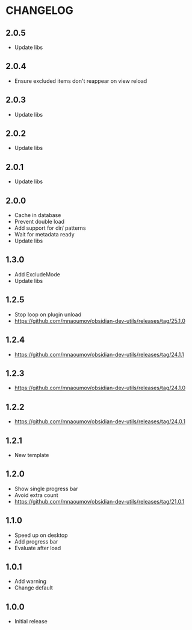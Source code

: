 # CHANGELOG

## 2.0.5

- Update libs

## 2.0.4

- Ensure excluded items don't reappear on view reload

## 2.0.3

- Update libs

## 2.0.2

- Update libs

## 2.0.1

- Update libs

## 2.0.0

- Cache in database
- Prevent double load
- Add support for dir/ patterns
- Wait for metadata ready
- Update libs

## 1.3.0

- Add ExcludeMode
- Update libs

## 1.2.5

- Stop loop on plugin unload
- https://github.com/mnaoumov/obsidian-dev-utils/releases/tag/25.1.0

## 1.2.4

- https://github.com/mnaoumov/obsidian-dev-utils/releases/tag/24.1.1

## 1.2.3

- https://github.com/mnaoumov/obsidian-dev-utils/releases/tag/24.1.0

## 1.2.2

- https://github.com/mnaoumov/obsidian-dev-utils/releases/tag/24.0.1

## 1.2.1

- New template

## 1.2.0

- Show single progress bar
- Avoid extra count
- https://github.com/mnaoumov/obsidian-dev-utils/releases/tag/21.0.1

## 1.1.0

- Speed up on desktop
- Add progress bar
- Evaluate after load

## 1.0.1

- Add warning
- Change default

## 1.0.0

- Initial release
